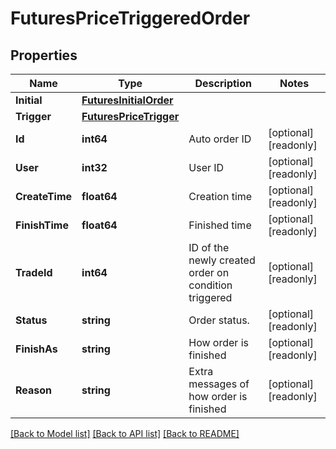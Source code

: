 # FuturesPriceTriggeredOrder

## Properties

Name | Type | Description | Notes
------------ | ------------- | ------------- | -------------
**Initial** | [**FuturesInitialOrder**](FuturesInitialOrder.md) |  | 
**Trigger** | [**FuturesPriceTrigger**](FuturesPriceTrigger.md) |  | 
**Id** | **int64** | Auto order ID | [optional] [readonly] 
**User** | **int32** | User ID | [optional] [readonly] 
**CreateTime** | **float64** | Creation time | [optional] [readonly] 
**FinishTime** | **float64** | Finished time | [optional] [readonly] 
**TradeId** | **int64** | ID of the newly created order on condition triggered | [optional] [readonly] 
**Status** | **string** | Order status. | [optional] [readonly] 
**FinishAs** | **string** | How order is finished | [optional] [readonly] 
**Reason** | **string** | Extra messages of how order is finished | [optional] [readonly] 

[[Back to Model list]](../README.md#documentation-for-models) [[Back to API list]](../README.md#documentation-for-api-endpoints) [[Back to README]](../README.md)


